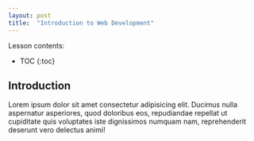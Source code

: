 ```yaml
---
layout: post
title:  "Introduction to Web Development"
---
```


Lesson contents:

* TOC
{:toc}

## Introduction

Lorem ipsum dolor sit amet consectetur adipisicing elit. Ducimus nulla aspernatur asperiores, quod doloribus eos, repudiandae repellat ut cupiditate quis voluptates iste dignissimos numquam nam, reprehenderit deserunt vero delectus animi!
